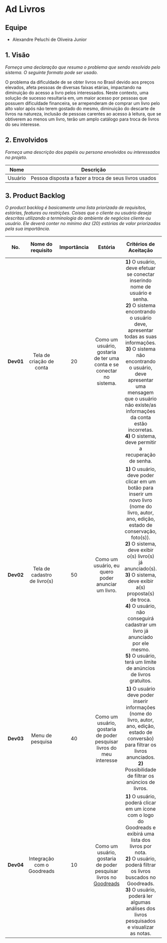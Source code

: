 # Ad Livros

## Equipe
* Alexandre Peluchi de Oliveira Junior

## 1. Visão 
_Forneça uma declaração que resuma o problema que sendo resolvido pelo sistema. O seguinte formato pode ser usado._

O problema da dificuldade de se obter livros no Brasil devido aos preços elevados, afeta pessoas de diversas faixas etárias, impactando na diminuição do acesso a livro pelos interessados. Neste contexto, uma solução de sucesso resultaria em, um maior acesso por pessoas que possuem dificuldade financeira, se arrependeram de comprar um livro pelo alto valor após não terem gostado do mesmo, diminuição do descarte de livros na natureza, inclusão de pessoas carentes ao acesso à leitura, que se obtiverem ao menos um livro, terão um amplo catálogo para troca de livros do seu interesse.

## 2. Envolvidos
_Forneça uma descrição dos papéis ou persona envolvidos ou interessados no projeto._

| Nome                      | Descrição     |
| -------------             |:-------------:|
| Usuário  | Pessoa disposta a fazer a troca de seus livros usados |

## 3. Product Backlog
_O product backlog é basicamente uma lista priorizada de requisitos, estórias, features ou restrições. Coisas que o cliente ou usuário deseja descritas utilizando a terminologia do ambiente de negócios cliente ou usuário. Ele deverá conter no mínimo dez (20) estórias  de valor priorizadas pela sua importância._ 

| No. | Nome do requisito      | Importância | Estória   | Critérios de Aceitação | Link para o Protótipo de Baixa Fidelidade  |
| ----|:---------------------: |:----------: | :-------: | :--------------------: | :----------------------------------------: |
| **Dev01** | Tela de criação de conta | 20 | Como um usuário, gostaria de ter uma conta e se conectar no sistema. | **1)** O usuário, deve efetuar se conectar inserindo nome de usuário e senha. <br />**2)** O sistema encontrando o usuário deve, apresentar todas as suas informações. <br />**3)** O sistema não encontrando o usuário, deve apresentar uma mensagem que o usuário não existe/as informações da conta estão incorretas. <br />**4)** O sistema, deve permitir a recuperação de senha. | Em desenvolvimento |
| **Dev02** | Tela de cadastro de livro(s) | 50 | Como um usuário, eu quero poder anunciar um livro. | **1)** O usuário, deve poder clicar em um botão para inserir um novo livro (nome do livro, autor, ano, edição, estado de conservação, foto(s)). <br />**2)** O sistema, deve exibir o(s) livro(s) já anunciado(s). <br />**3)** O sistema, deve exibir a(s) proposta(s) de troca. <br />**4)** O usuário, não conseguirá cadastrar um livro já anunciado por ele mesmo. <br />**5)** O usuário, terá um limite de anúncios de livros gratuitos. | Em desenvolvimento |
| **Dev03** | Menu de pesquisa | 40 | Como um usuário, gostaria de poder pesquisar livros do meu interesse | **1)** O usuário deve poder inserir informações (nome do livro, autor, ano, edição, estado de conversão) para filtrar os livros anunciados. <br />**2)** Possibilidade de filtrar os anúncios de livros. | Em desenvolvimento |
| **Dev04** | Integração com o Goodreads | 10 | Como um usuário, gostaria de poder pesquisar livros no [Goodreads](https://www.goodreads.com/) | **1)** O usuário, poderá clicar em um ícone com o logo do Goodreads e exibirá uma lista dos livros por nota. <br />**2)** O usuário, poderá filtrar os livros buscados no Goodreads. <br />**3)** O usuário, poderá ler algumas análises dos livros pesquisados e visualizar as notas. | Em análise |

